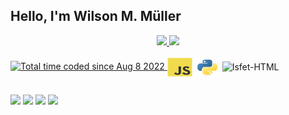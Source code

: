 ## Hello, I'm Wilson M. Müller
<div align="center">
  <a href="https://github-readme-stats.vercel.app/api?username=IsfetShen"><img height="150em" src="https://github-readme-stats.vercel.app/api?username=IsfetShen&show_icons=true&theme=highcontrast&include_all_commits=true&count_private=true"/>
  <img height="150em" src="https://github-readme-stats.vercel.app/api/top-langs/?username=IsfetShen&layout=compact&langs_count=7&theme=highcontrast"/>
</div>
<div style="display: inline_block"><br>
  <a href="https://wakatime.com/@02e03940-943c-4671-9eeb-11e081ae8380"><img src="https://wakatime.com/badge/user/02e03940-943c-4671-9eeb-11e081ae8380.svg" alt="Total time coded since Aug 8 2022" />
  </a>
    <img align="center" alt="Isfet-Js" height="30" width="40" src="https://raw.githubusercontent.com/devicons/devicon/master/icons/javascript/javascript-original.svg">
    <img align="center" alt="Isfet-Python" height="30" width="40" src="https://raw.githubusercontent.com/devicons/devicon/master/icons/python/python-original.svg">
    <img align="center" alt="Isfet-HTML" height="30" width="40" src="https://cdn.jsdelivr.net/gh/devicons/devicon/icons/html5/html5-original.svg">
</div>

##
    
<div>
  <a href="mailto:wilsonunderline@outook.com/"><img src="https://img.shields.io/badge/Microsoft_Outlook-0078D4?style=for-the-badge&logo=microsoft-outlook&logoColor=white"></a>
  <a href="https://linktr.ee/wilso_muller"><img src="https://img.shields.io/badge/linktree-39E09B?style=for-the-badge&logo=linktree&logoColor=white"></a>
  <a href="https://discord.gg/8NPhGt7S"><img src="https://img.shields.io/badge/Discord-7289DA?style=for-the-badge&logo=discord&logoColor=white"></a>
  <a href="https://www.linkedin.com/in/wilson-m%C3%BCller-a0165a227/" target="_blank"><img src="https://img.shields.io/badge/-LinkedIn-%230077B5?style=for-the-badge&logo=linkedin&logoColor=white">
  </a> 
